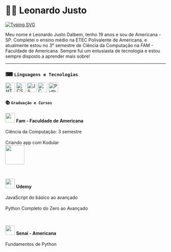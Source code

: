 # 👨‍💻 Leonardo Justo

[![Typing SVG](https://readme-typing-svg.herokuapp.com?font=Share+Tech+Mono&pause=500&color=2BA234&width=435&lines=Desenvolvedor+Junior)](https://git.io/typing-svg)

Meu nome é Leonardo Justo Dalbem, tenho 19 anos e sou de Americana - SP. Completei o ensino médio na ETEC Polivalente de Americana, e atualmente estou no 3° semestre de Ciência da Computação na FAM - Faculdade de Americana. Sempre fui um entusiasta de tecnologia e estou sempre disposto a aprender mais sobre!
___

### ⌨ `Linguagens e Tecnologias`

<img
    aling="left"
    alt="HTML"
    title="HTML"
    width="30px"
    style="padding_right: 10px;"
    src="https://cdn.jsdelivr.net/gh/devicons/devicon@latest/icons/html5/html5-original-wordmark.svg"         
/>
<img
    aling="left"
    alt="CSS"
    title="CSS"
    width="30px"
    style="padding_right: 10px;"
    src="https://cdn.jsdelivr.net/gh/devicons/devicon@latest/icons/css3/css3-original-wordmark.svg"        
/>
<img
    aling="left"
    alt="JS"
    title="JavaScript"
    width="30px"
    style="padding_right: 10px;"
    src="https://cdn.jsdelivr.net/gh/devicons/devicon@latest/icons/javascript/javascript-original.svg"       
/>
<img
    aling="left"
    alt="C"
    title="C"
    width="30px"
    style="padding_right: 10px;"
    src="https://cdn.jsdelivr.net/gh/devicons/devicon@latest/icons/c/c-original.svg"       
/>
<img
    aling="left"
    alt="Python"
    title="Python"
    width="30px"
    style="padding_right: 10px;"
    src="https://cdn.jsdelivr.net/gh/devicons/devicon@latest/icons/python/python-original-wordmark.svg"
/>

#### 📚 `Graduação e Cursos`
<p>
    <img
    aling="left"
    width="30px"
    src="https://encrypted-tbn0.gstatic.com/images?q=tbn:ANd9GcSIePam2F2IqDE_xzg4_AkNkCrtdqmVCdlzxQ&s"
    />
    <strong>Fam - Faculdade de Americana</strong>
    <br>
    <br>
    Ciência da Computação: 3 semestre
    <br>
    <br>
    Criando app com Kodular
    <br>
    <img
    aling="left"
    width="60px"
    src="https://www.famportal.com.br/fam/fam/dev/externo/eventos/certificado.php?id_sub=2142&cpf=20240219"
    />
</p>
<br>
<p>
    <img
    aling="left"
    width="30px"
    src="https://encrypted-tbn0.gstatic.com/images?q=tbn:ANd9GcQcbC9JNrtvj6sdkH2pDn8Xg2u5uy_TTZ8Mzg&s"
    />
    <strong>Udemy</strong>
    <br>
    <br>
    JavaScript do básico ao avançado
    <br>
    <br>
    Python Completo do Zero ao Avançado
</p>
<br>
<p>
    <img
    aling="left"
    width="30px"
    src="https://encrypted-tbn0.gstatic.com/images?q=tbn:ANd9GcRxPwGwzE_NEl0drGmfKc1y2g3nWfjXosagGg&s"
    />
    <strong>Senai - Americana</strong>
    <br>
    <br>
    Fundamentos de Python
